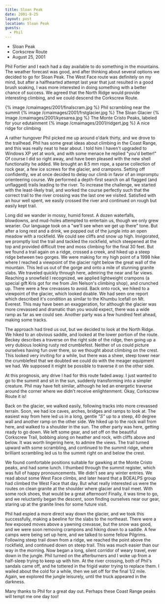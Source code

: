 ```yaml
---
title: Sloan Peak
date: 2001-8-25
layout: post
location: Sloan Peak
guests:
  - Phil
---
```


* Sloan Peak
* Corkscrew Route
* August 25, 2001

Phil Fortier and I each had a day available to do something in the
mountains. The weather forecast was good, and after thinking about several
options we decided to go for Sloan Peak. The West Face route was definitely on
my mind, but after a halfhearted attempt last year that just resulted in a good
brush soaking, I was more interested in doing something with a better chance of
success. We agreed that the North Ridge would provide interesting climbing, and
we could descend the Corkscrew Route.

{% image /cmaimages/2001/finalscram.jpg %}
Phil scrambling near the summit
{% image /cmaimages/2001/frstglacier.jpg %}
The Sloan Glacier
{% image /cmaimages/2001/kyesarea.jpg %}
The Monte Cristo Peaks, labeled for your edutainment
{% image /cmaimages/2001/ridgert.jpg %}
A nice ridge for climbing

A rather hungover Phil picked me up around o'dark thirty, and we drove
to the trailhead.  Phil has some great ideas about climbing in the
Coast Range, and this was really neat to hear about. I told him I
haven't upgraded to Windows XP yet at work, and with some menace he
replied "you'd better!" Of course I did so right away, and have been
pleased with the new shell functionality he added. We brought an 8.5
mm rope, a sparse collection of rock gear, a few ice screws for the
glacier, and crampons. Setting off confidently, we at once decided to
delay our climb in favor of an impromptu orienteering course. We
performed a depth-first search on all flagged (and unflagged) trails
leading to the river. To increase the challenge, we started with the
least-likely trail, and worked the course perfectly such that the
correct trail to the river crossing was the last one we
visited. Satisfied with an hour well spent, we easily crossed the
river and continued on rough but easily kept trail.


Long did we wander in mossy, humid forest. A dozen waterfalls,
blowdowns, and mud-holes attempted to entertain us, though we only
grew wearier. Our language took on a "we'll see when we get up there"
tone. But after a long rest and a drink, we popped out of the jungle
into an open meadow with a rockfield. We could see cliffs and snow up
high. Invigorated, we promptly lost the trail and tackled the
rockfield, which steepened at the top and provided difficult tree and
moss climbing for the final 30 feet.  But we found a trail again on a
ridge, crossed a creek, and hiked up a steep ridge between two
gorges. We were making for my high point of a 1998 hike where I
reached a viewpoint of the glacier right below the great wall of the
mountain. This led us out of the gorge and onto a mile of stunning
granite slabs. We traveled quickly through here, admiring the near
and far views. Reaching a snowfield I recognized, we applied
lightweight crampons (a special gift Kris got for me from Jim Nelson's
climbing shop), and crunched up. There were a few crevasses to
avoid. Back onto rock, we hiked to a viewpoint of the glacier, which
looked doable. We had seen one report which described it's condition
as similar to the Khumbu Icefall on Mt. Everest. This may have been an
exaggeration, for although the glacier was more crevassed and dramatic
than you would expect, there was a wide ramp as far as we could
see. Another party was a few hundred feet ahead, making some tracks.


The approach had tired us out, but we decided to look at the North
Ridge. We hiked to an obvious saddle, and looked at the lower portion
of the route. Beckey describes a traverse on the right side of the
ridge, then going up a very dubious looking rusty red
crumblefest. Neither of us could picture ourselves having fun over
there, so we thought about climbing on the crest. This looked very
inviting for a while, but there was a sheer, steep tower near the
crumblefest that we doubted we could do with the meager equipment we
had. We supposed it might be possible to traverse it on the other
side.


At this prognosis, any drive I had for this route faded away. I just
wanted to go to the summit and sit in the sun, suddenly transforming
into a simpler creature. Phil may have felt similar, although he led
an energetic traverse around the corner where we didn't receive
enlightenment. Okay, Corkscrew Route it is!


Back on the glacier, we walked easily, following tracks into more crevassed
terrain.  Soon, we had ice caves, arches, bridges and ramps to look at. The
easiest way from here led us in a long, gentle *"S"* up to a steep, 40 degree
wall and another ramp on the other side. We hiked up to the rock wall from here,
and walked to a shoulder in the sun. The other party was here, getting ready to
go down. We left some gear, and set off on the beautiful Corkscrew Trail,
bobbing along on heather and rock, with cliffs above and below. It was worth
lingering here, to admire the views.  The trail turned upward with some
scrambling, and continued to the summit ridge, where brilliant scrambling led us
to the summit right on and below the crest.


We found comfortable positions suitable for gawking at the Monte
Cristo peaks, and had some lunch. I thumbed through the summit
register, which was full of happy pronouncements.  We didn't see any
winter entries. We read about some West Face climbs, and later heard
that a BOEALPS group had climbed the West Face that day. But what
really interested us were the routes on clean granite at the shoulder
where glacier and trail meet.  With some rock shoes, that would be a
great afternoon! Finally, it was time to go, and we reluctantly began
the descent, soon finding ourselves near our gear, staring up at the
granite lines for some future visit.


Phil had espied a more direct way down the glacier, and we took this
successfully, making a beeline for the slabs to the northeast. There
were a few exposed moves above a yawning crevasse, but the snow was
good, and we were soon removing crampons and hiking down to a
saddle. A few camps were being set up here, and we talked to some
fellow Pilgrims.  Following steep trail down from a ridge, we reached
the point above the rockfield, and continued down on steep trail. This
was much easier than our way in the morning. Now began a long, silent
corridor of weary travel, ever down in the jungle. Phil turned on the
afterburners and I woke up from a half-sleep trying to keep up with
him. At the river crossing, both of Phil's sandals came off, and he
tottered in the frigid water trying to replace them. I wailed about
the cold for a while, then we set off for the final 1/2 mile. Again,
we explored the jungle leisurely, until the truck appeared in the
darkness.


Many thanks to Phil for a great day out. Perhaps these Coast Range
peaks will tempt me one day too!



